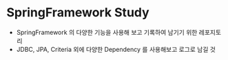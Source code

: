 # SpringFramework Study
* SpringFramework 의 다양한 기능을 사용해 보고 기록하여 남기기 위한 레포지토리
* JDBC, JPA, Criteria 외에 다양한 Dependency 를 사용해보고 로그로 남길 것
